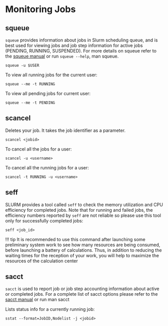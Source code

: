 # Monitoring Jobs

## squeue

`squeue` provides information about jobs in Slurm scheduling queue, and is best used for viewing jobs and job step information for active jobs (PENDING, RUNNING, SUSPENDED). For more details on squeue refer to the [squeue manual](https://slurm.schedmd.com/squeue.html) or run `squeue --help`, man squeue.

```
squeue -u $USER
```

To view all running jobs for the current user:

```
squeue --me -t RUNNING
```

To view all pending jobs for current user:

```
squeue --me -t PENDING
```
## scancel 

Deletes your job. It takes the job identifier as a parameter.

```
scancel <jobid>
```

To cancel all the jobs for a user:

```
scancel -u <username>
```

To cancel all the running jobs for a user: 

```
scancel -t RUNNING -u <username>
```

## seff

SLURM provides a tool called `seff` to check the memory utilization and CPU efficiency for completed jobs. Note that for running and failed jobs, the efficiency numbers reported by `seff` are not reliable so please use this tool only for successfully completed jobs:

```
seff <job_id>
```

!!! tip
    It is recommended to use this command after launching some preliminary system work to see how many resources are being consumed, before launching a battery of calculations. Thus, in addition to reducing the waiting times for the reception of your work, you will help to maximize the resources of the calculation center

## sacct

`sacct` is used to report job or job step accounting information about active or completed jobs. For a complete list of sacct options please refer to the [sacct manual](https://slurm.schedmd.com/sacct.html) or run man sacct

Lists status info for a currently running job: 

```
sstat --format=JobID,Nodelist -j <jobid>
```



